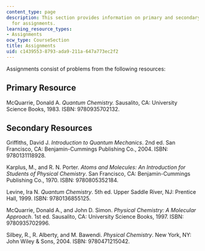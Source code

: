```yaml
---
content_type: page
description: This section provides information on primary and secondary resources
  for assignments.
learning_resource_types:
- Assignments
ocw_type: CourseSection
title: Assignments
uid: c1439553-8793-ada9-211a-647a773ec2f2
---
```


Assignments consist of problems from the following resources:

Primary Resource
----------------

McQuarrie, Donald A. _Quantum Chemistry._ Sausalito, CA: University Science Books, 1983. ISBN: 9780935702132.

Secondary Resources
-------------------

Griffiths, David J. _Introduction to Quantum Mechanics_. 2nd ed. San Francisco, CA: Benjamin-Cummings Publishing Co., 2004. ISBN: 9780131118928.

Karplus, M., and R. N. Porter. _Atoms and Molecules: An Introduction for Students of Physical Chemistry_. San Francisco, CA: Benjamin-Cummings Publishing Co., 1970. ISBN: 9780805352184.

Levine, Ira N. _Quantum Chemistry_. 5th ed. Upper Saddle River, NJ: Prentice Hall, 1999. ISBN: 9780136855125.

McQuarrie, Donald A., and John D. Simon. _Physical Chemistry: A Molecular Approach_. 1st ed. Sausalito, CA: University Science Books, 1997. ISBN: 9780935702996.

Silbey, R., R. Alberty, and M. Bawendi. _Physical Chemistry_. New York, NY: John Wiley & Sons, 2004. ISBN: 9780471215042.